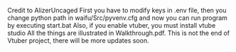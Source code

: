 Credit to AlizerUncaged
First you have to modify keys in .env file, then you change python path in waifu/Src/pyvenv.cfg and now you can run program by executing start.bat
Also, if you enable vtuber, you must install vtube studio
All the things are illustrated in Walkthrough.pdf.
This is not the end of Vtuber project, there will be more updates soon.
